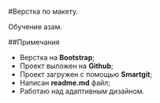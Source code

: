 #Верстка по макету.

Обучение азам.

##Примечания
* Верстка на **Bootstrap**;
* Проект выложен на **Github**;
* Проект загружен с помощью **Smartgit**;
* Написан **readme.md** файл;
* Работаю над адаптивным дизайном.